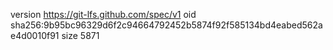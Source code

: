 version https://git-lfs.github.com/spec/v1
oid sha256:9b95bc96329d6f2c94664792452b5874f92f585134bd4eabed562ae4d0010f91
size 5871
